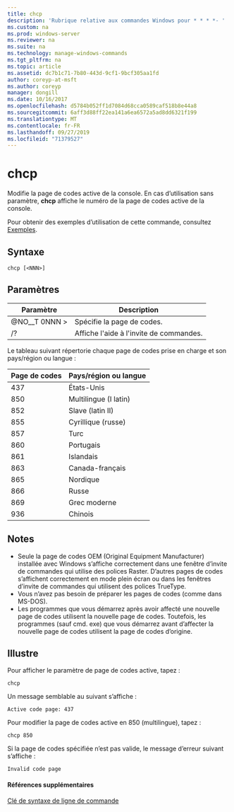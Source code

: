 ```yaml
---
title: chcp
description: 'Rubrique relative aux commandes Windows pour * * * *- '
ms.custom: na
ms.prod: windows-server
ms.reviewer: na
ms.suite: na
ms.technology: manage-windows-commands
ms.tgt_pltfrm: na
ms.topic: article
ms.assetid: dc7b1c71-7b80-443d-9cf1-9bcf305aa1fd
author: coreyp-at-msft
ms.author: coreyp
manager: dongill
ms.date: 10/16/2017
ms.openlocfilehash: d5784b052ff1d7084d68cca0589caf518b8e44a8
ms.sourcegitcommit: 6aff3d88ff22ea141a6ea6572a5ad8dd6321f199
ms.translationtype: MT
ms.contentlocale: fr-FR
ms.lasthandoff: 09/27/2019
ms.locfileid: "71379527"
---
```

# <a name="chcp"></a>chcp



Modifie la page de codes active de la console. En cas d’utilisation sans paramètre, **chcp** affiche le numéro de la page de codes active de la console.

Pour obtenir des exemples d’utilisation de cette commande, consultez [Exemples](#BKMK_examples).

## <a name="syntax"></a>Syntaxe

```
chcp [<NNN>]
```

## <a name="parameters"></a>Paramètres

|Paramètre|Description|
|---------|-----------|
|@NO__T 0NNN >|Spécifie la page de codes.|
|/?|Affiche l'aide à l'invite de commandes.|

Le tableau suivant répertorie chaque page de codes prise en charge et son pays/région ou langue :

|Page de codes|Pays/région ou langue|
|---------|--------------------------|
|437|États-Unis|
|850|Multilingue (I latin)|
|852|Slave (latin II)|
|855|Cyrillique (russe)|
|857|Turc|
|860|Portugais|
|861|Islandais|
|863|Canada-français|
|865|Nordique|
|866|Russe|
|869|Grec moderne|
|936|Chinois|

## <a name="remarks"></a>Notes

-   Seule la page de codes OEM (Original Equipment Manufacturer) installée avec Windows s’affiche correctement dans une fenêtre d’invite de commandes qui utilise des polices Raster. D’autres pages de codes s’affichent correctement en mode plein écran ou dans les fenêtres d’invite de commandes qui utilisent des polices TrueType.
-   Vous n’avez pas besoin de préparer les pages de codes (comme dans MS-DOS).
-   Les programmes que vous démarrez après avoir affecté une nouvelle page de codes utilisent la nouvelle page de codes. Toutefois, les programmes (sauf cmd. exe) que vous démarrez avant d’affecter la nouvelle page de codes utilisent la page de codes d’origine.

## <a name="BKMK_examples"></a>Illustre

Pour afficher le paramètre de page de codes active, tapez :
```
chcp
```
Un message semblable au suivant s’affiche :

`Active code page: 437`

Pour modifier la page de codes active en 850 (multilingue), tapez :
```
chcp 850
```
Si la page de codes spécifiée n’est pas valide, le message d’erreur suivant s’affiche :

`Invalid code page`

#### <a name="additional-references"></a>Références supplémentaires

[Clé de syntaxe de ligne de commande](command-line-syntax-key.md)
